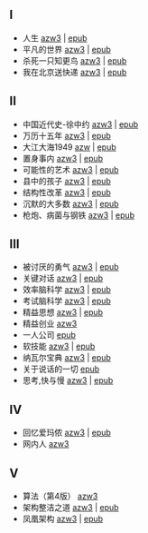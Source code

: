 ## I

- 人生 [azw3](book/人生.azw3) | [epub](book/人生.epub)
- 平凡的世界 [azw3](book/平凡的世界.azw3) | [epub](book/平凡的世界.epub)
- 杀死一只知更鸟 [azw3](book/杀死一只知更鸟.azw3) | [epub](book/杀死一只知更鸟.epub)
- 我在北京送快递 [azw3](book/我在北京送快递.azw3) | [epub](book/我在北京送快递.epub)

## II

- 中国近代史-徐中约 [azw3](book/中国近代史-徐中约.azw3) | [epub](book/中国近代史-徐中约.epub)
- 万历十五年 [azw3](book/万历十五年.azw3) | [epub](book/万历十五年.epub)
- 大江大海1949 [azw](book/大江大海1949.azw) | [epub](book/大江大海1949.epub)
- 置身事内 [azw3](book/置身事内.azw3) | [epub](book/置身事内.epub)
- 可能性的艺术 [azw3](book/可能性的艺术.azw3) | [epub](book/可能性的艺术.epub)
- 县中的孩子 [azw3](book/县中的孩子.azw3) | [epub](book/县中的孩子.epub)
- 结构性改革 [azw3](book/结构性改革.azw3) | [epub](book/结构性改革.epub)
- 沉默的大多数 [azw3](book/沉默的大多数.azw3) | [epub](book/沉默的大多数.epub)
- 枪炮、病菌与钢铁 [azw3](book/枪炮、病菌与钢铁.azw3) | [epub](book/枪炮、病菌与钢铁.epub)

## III

- 被讨厌的勇气 [azw3](book/被讨厌的勇气.azw3) | [epub](book/被讨厌的勇气.epub)
- 关键对话 [azw3](book/关键对话.azw3) | [epub](book/关键对话.epub)
- 效率脑科学 [azw3](book/效率脑科学.azw3) | [epub](book/效率脑科学.epub)
- 考试脑科学 [azw3](book/考试脑科学.azw3) | [epub](book/考试脑科学.epub)
- 精益思想 [azw3](book/精益思想.azw3) | [epub](book/精益思想.epub)
- 精益创业 [azw3](book/精益创业.azw3)
- 一人公司 [epub](book/一人公司.epub)
- 软技能 [azw3](book/软技能.azw3) | [epub](book/软技能.epub)
- 纳瓦尔宝典 [azw3](book/纳瓦尔宝典.azw3) | [epub](book/纳瓦尔宝典.epub)
- 关于说话的一切 [epub](book/关于说话的一切.epub)
- 思考,快与慢 [azw3](book/思考,快与慢.azw3) | [epub](book/思考,快与慢.epub)

## IV

- 回忆爱玛侬 [azw3](book/回忆爱玛侬.azw3) | [epub](book/回忆爱玛侬.epub)
- 网内人 [azw3](book/网内人.azw3)

## V

- 算法（第4版） [azw3](book/算法（第4版）.azw3)
- 架构整洁之道 [azw3](book/架构整洁之道.azw3) | [epub](book/架构整洁之道.epub)
- 凤凰架构 [azw3](book/凤凰架构.azw3) | [epub](book/凤凰架构.epub)

